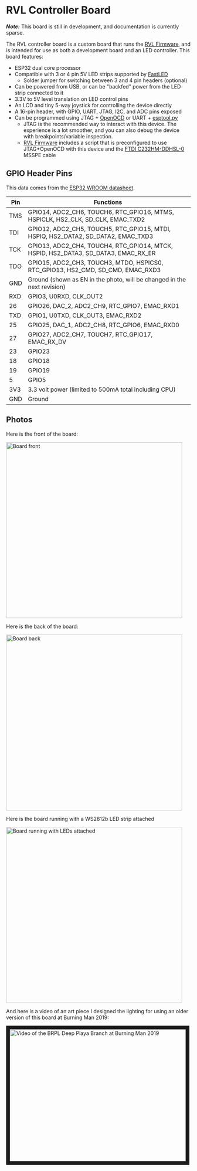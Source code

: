 # RVL Controller Board

_**Note:**_ This board is still in development, and documentation is currently sparse.

The RVL controller board is a custom board that runs the [RVL Firmware](https://github.com/rvl-system/rvl-firmware), and is intended for use as both a development board and an LED controller. This board features:

- ESP32 dual core processor
- Compatible with 3 or 4 pin 5V LED strips supported by [FastLED](http://fastled.io/)
  - Solder jumper for switching between 3 and 4 pin headers (optional)
- Can be powered from USB, or can be "backfed" power from the LED strip connected to it
- 3.3V to 5V level translation on LED control pins
- An LCD and tiny 5-way joystick for controlling the device directly
- A 16-pin header, with GPIO, UART, JTAG, I2C, and ADC pins exposed
- Can be programmed using JTAG + [OpenOCD](https://docs.espressif.com/projects/esp-idf/en/latest/api-guides/jtag-debugging/#jtag-debugging-setup-openocd) or UART + [esptool.py](https://github.com/espressif/esptool)
  - JTAG is the recommended way to interact with this device. The experience is a lot smoother, and you can also debug the device with breakpoints/variable inspection.
  - [RVL Firmware](https://github.com/rvl-system/rvl-firmware) includes a script that is preconfigured to use JTAG+OpenOCD with this device and the [FTDI C232HM-DDHSL-0](https://www.ftdichip.com/Products/Cables/USBMPSSE.htm) MSSPE cable 
  
## GPIO Header Pins

This data comes from the [ESP32 WROOM datasheet](https://www.espressif.com/sites/default/files/documentation/esp32-wroom-32_datasheet_en.pdf).

|Pin|Functions|
|--|--|
| TMS | GPIO14, ADC2_CH6, TOUCH6, RTC_GPIO16, MTMS, HSPICLK, HS2_CLK, SD_CLK, EMAC_TXD2 |
| TDI | GPIO12, ADC2_CH5, TOUCH5, RTC_GPIO15, MTDI, HSPIQ, HS2_DATA2, SD_DATA2, EMAC_TXD3 |
| TCK | GPIO13, ADC2_CH4, TOUCH4, RTC_GPIO14, MTCK, HSPID, HS2_DATA3, SD_DATA3, EMAC_RX_ER |
| TDO | GPIO15, ADC2_CH3, TOUCH3, MTDO, HSPICS0, RTC_GPIO13, HS2_CMD, SD_CMD, EMAC_RXD3 |
| GND | Ground (shown as EN in the photo, will be changed in the next revision) |
| RXD | GPIO3, U0RXD, CLK_OUT2 |
| 26  | GPIO26, DAC_2, ADC2_CH9, RTC_GPIO7, EMAC_RXD1 |
| TXD | GPIO1, U0TXD, CLK_OUT3, EMAC_RXD2 |
| 25  | GPIO25, DAC_1, ADC2_CH8, RTC_GPIO6, EMAC_RXD0 |
| 27  | GPIO27, ADC2_CH7, TOUCH7, RTC_GPIO17, EMAC_RX_DV |
| 23  | GPIO23 | GPIO23, HS1_STROBE, VSPID/VSPIMOSI |
| 18  | GPIO18 | GPIO18, HS1_DATA7, VSPICLK |
| 19  | GPIO19 | GPIO19, U0CTS, VSPIQ/VSPMISO, EMAC_TXD0 |
| 5  | GPIO5 | GPIO5, HS1_DATA6, VSPICS0, EMAC_RX_CLK |
| 3V3 | 3.3 volt power (limited to 500mA total including CPU) |
| GND | Ground  |

## Photos

Here is the front of the board:

<img src="https://user-images.githubusercontent.com/1141386/74892894-c1f00880-533f-11ea-85b2-5406611d7ab5.jpg" alt="Board front" width="480px"></img>

Here is the back of the board:

<img src="https://user-images.githubusercontent.com/1141386/74892908-ce746100-533f-11ea-830a-bf999217769f.jpg" alt="Board back" width="480px"></img>

Here is the board running with a WS2812b LED strip attached

<img src="https://user-images.githubusercontent.com/1141386/74892911-d0d6bb00-533f-11ea-85fa-5b57b07bd262.jpg" alt="Board running with LEDs attached" width="480px"></img>

And here is a video of an art piece I designed the lighting for using an older version of this board at Burning Man 2019:

<a href="https://www.youtube.com/watch?v=HZNM6n1g5n8" target="_blank">
  <img src="https://img.youtube.com/vi/HZNM6n1g5n8/0.jpg" alt="Video of the BRPL Deep Playa Branch at Burning Man 2019" width="480" height="360" border="10" />
</a>
